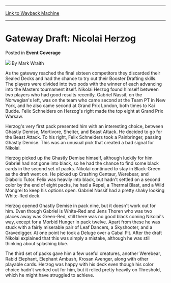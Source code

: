 
---
[Link to Wayback Machine](https://web.archive.org/web/20160331125449/http://magic.wizards.com/en/articles/archive/event-coverage/gateway-draft-nicolai-herzog-2015-10-13-0)

[_metadata_:author]:- "Mark Wraith"
[_metadata_:description]:- "As the gateway reached the final sixteen competitors they discarded their Sealed Decks and had the chance to try out their Booster Drafting skills. The players were divided into two pods with the winner of each advancing into the Masters tournament itself. Nikolai Herzog found himself between two players who had good results recently. Gabriel Nassif, on the Norwegian's left, was on the team who came second at the Team PT in New York, and he also came second at Grand Prix London, both times to Kai Budde."
[_metadata_:generator]:- "Drupal 7 (http://drupal.org)"
[_metadata_:node]:- "748546"
[_metadata_:publish_date]:- "2015-10-13"
[_metadata_:source]:- "div-main-content"
[_metadata_:title]:- "Gateway Draft: Nicolai Herzog"
[_metadata_:wayback_capture_timestamp]:- "2016-03-31 12:54:49"
[_metadata_:wayback_raw_url]:- "https://web.archive.org/web/20160331125449id_/http://magic.wizards.com/en/articles/archive/event-coverage/gateway-draft-nicolai-herzog-2015-10-13-0"
[_metadata_:wayback_url]:- "http://magic.wizards.com/en/articles/archive/event-coverage/gateway-draft-nicolai-herzog-2015-10-13-0"
---


Gateway Draft: Nicolai Herzog
=============================



 Posted in **Event Coverage**







![](https://media.magic.wizards.com/styles/auth_small/public/generic-avatar-150_92.png)
By Mark Wraith











As the gateway reached the final sixteen competitors they discarded their Sealed Decks and had the chance to try out their Booster Drafting skills. The players were divided into two pods with the winner of each advancing into the Masters tournament itself. Nikolai Herzog found himself between two players who had good results recently. Gabriel Nassif, on the Norwegian's left, was on the team who came second at the Team PT in New York, and he also came second at Grand Prix London, both times to Kai Budde. Felix Schneiders on Herzog's right made the top eight at Grand Prix Warsaw.


Herzog's very first pack presented him with an interesting choice, between Ghastly Demise, Mortivore, Shelter, and Beast Attack. He decided to go for the Beast Attack. To his right, Felix Schneiders took a Painbringer, passing Ghastly Demise. This was an unusual pick that created a bad signal for Nikolai.


Herzog picked up the Ghastly Demise himself, although luckily for him Gabriel had not gone into black, so he had the chance to find some black cards in the second set of packs. Nikolai continued to stay in Black-Green as the draft went on. He picked up Crashing Centaur, Werebear, and Diabolic Tutor. Felix was heavily into black, but hadn't settled on a second color by the end of eight packs, he had a Repel, a Thermal Blast, and a Wild Mongrel to keep his options open. Gabriel Nassif had a pretty shaky looking White-Red deck.


Herzog opened Ghastly Demise in pack nine, but it doesn't work out for him. Even though Gabriel is White-Red and Jens Thoren who was two places away was Green-Red, still there was no good black coming Nikolai's way, except for a Morbid Hunger in pack twelve. Apart from these he was stuck with a fairly miserable pair of Leaf Dancers, a Skyshooter, and a Gravedigger. At one point he took a Deluge over a Cabal Pit. After the draft Nikolai explained that this was simply a mistake, although he was still thinking about splashing blue.


The third set of packs gave him a few useful creatures, another Werebear, Rabid Elephant, Elephant Ambush, Krosan Avenger, along with other playable cards. Herzog was happy with his deck even though his color choice hadn't worked out for him, but it relied pretty heavily on Threshold, which he might have struggled to achieve.







